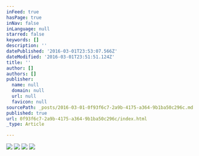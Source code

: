 ```yaml
---
inFeed: true
hasPage: true
inNav: false
inLanguage: null
starred: false
keywords: []
description: ''
datePublished: '2016-03-01T23:53:07.566Z'
dateModified: '2016-03-01T23:51:51.124Z'
title: ''
author: []
authors: []
publisher:
  name: null
  domain: null
  url: null
  favicon: null
sourcePath: _posts/2016-03-01-0f93f6c7-2a9b-4175-a364-9b1ba50c296c.md
published: true
url: 0f93f6c7-2a9b-4175-a364-9b1ba50c296c/index.html
_type: Article

---
```

![](https://the-grid-user-content.s3-us-west-2.amazonaws.com/85084e9d-049b-4d0b-81b3-8bedbd086d49.jpg)
![](https://the-grid-user-content.s3-us-west-2.amazonaws.com/81c52a11-605d-46f7-bd0c-c51d4231f795.jpg)
![](https://the-grid-user-content.s3-us-west-2.amazonaws.com/20831ab0-7f98-4bdc-ae27-e12fe3b1b882.jpg)
![](https://the-grid-user-content.s3-us-west-2.amazonaws.com/2d59777a-e2de-4daa-a4e3-d547ed95b559.jpg)